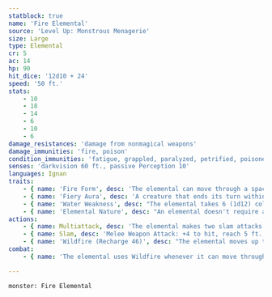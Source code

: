 ```yaml
---
statblock: true
name: 'Fire Elemental'
source: 'Level Up: Monstrous Menagerie'
size: Large
type: Elemental
cr: 5
ac: 14
hp: 90
hit_dice: '12d10 + 24'
speed: '50 ft.'
stats:
    - 10
    - 18
    - 14
    - 6
    - 10
    - 6
damage_resistances: 'damage from nonmagical weapons'
damage_immunities: 'fire, poison'
condition_immunities: 'fatigue, grappled, paralyzed, petrified, poisoned, prone, restrained, unconscious'
senses: 'darkvision 60 ft., passive Perception 10'
languages: Ignan
traits:
    - { name: 'Fire Form', desc: 'The elemental can move through a space as narrow as 1 inch wide without squeezing.' }
    - { name: 'Fiery Aura', desc: 'A creature that ends its turn within 5 feet of the fire elemental takes 5 (1d10) fire damage. A creature that touches the elemental or hits it with a melee attack while within 5 feet of it takes 5 (1d10) fire damage. The elemental sheds bright light in a 30-foot radius and dim light for an additional 30 feet.' }
    - { name: 'Water Weakness', desc: "The elemental takes 6 (1d12) cold damage if it enters a body of water or starts its turn in a body of water, is splashed with at least 5 gallons of water, or is hit by a water elemental's slam attack." }
    - { name: 'Elemental Nature', desc: "An elemental doesn't require air, sustenance, or sleep." }
actions:
    - { name: Multiattack, desc: 'The elemental makes two slam attacks.' }
    - { name: Slam, desc: 'Melee Weapon Attack: +4 to hit, reach 5 ft., one target. Hit: 13 (2d8 + 4) fire damage, and the target suffers 5 (1d10) ongoing fire damage. A creature can use an action to end the ongoing damage.' }
    - { name: 'Wildfire (Recharge 46)', desc: "The elemental moves up to half its Speed without provoking opportunity attacks. It can enter the spaces of hostile creatures but not end this movement there. When a creature shares its space with the elemental for the first time during this movement, the creature is subject to the elemental's Fiery Aura and the elemental can make a slam attack against that creature." }
combat:
    - { name: 'The elemental uses Wildfire whenever it can move through the spaces of at least two enemies', desc: 'It prioritizes enemies who are not yet on fire. Elementals retreat only if ordered to do so.' }

---
```

```statblock
monster: Fire Elemental
```

